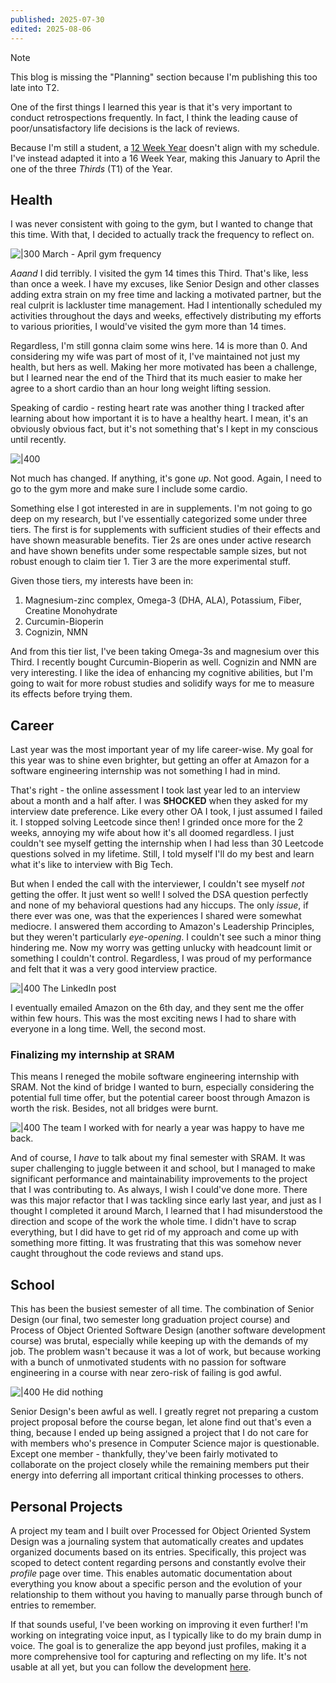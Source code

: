 ```yaml
---
published: 2025-07-30
edited: 2025-08-06
---
```

>[!Note]
> This blog is missing the "Planning" section because I'm publishing this too late into T2.

One of the first things I learned this year is that it's very important to conduct retrospections frequently. In fact, I think the leading cause of poor/unsatisfactory life decisions is the lack of reviews.

Because I'm still a student, a [12 Week Year](https://12weekyear.com/) doesn't align with my schedule. I've instead adapted it into a 16 Week Year, making this January to April the one of the three *Thirds* (T1) of the Year.

## Health

I was never consistent with going to the gym, but I wanted to change that this time. With that, I decided to actually track the frequency to reflect on.

![|300](../assets/2025-T1-Gym-frequency.png)
March - April gym frequency

*Aaand* I did terribly. I visited the gym 14 times this Third. That's like, less than once a week. I have my excuses, like Senior Design and other classes adding extra strain on my free time and lacking a motivated partner, but the real culprit is lackluster time management. Had I intentionally scheduled my activities throughout the days and weeks, effectively distributing my efforts to various priorities, I would've visited the gym more than 14 times.

Regardless, I'm still gonna claim some wins here. 14 is more than 0. And considering my wife was part of most of it, I've maintained not just my health, but hers as well. Making her more motivated has been a challenge, but I learned near the end of the Third that its much easier to make her agree to a short cardio than an hour long weight lifting session.

Speaking of cardio - resting heart rate was another thing I tracked after learning about how important it is to have a healthy heart. I mean, it's an obviously obvious fact, but it's not something that's I kept in my conscious until recently.

![|400](../assets/2025-T1-Resting-heart-rate.png)

Not much has changed. If anything, it's gone *up*. Not good. Again, I need to go to the gym more and make sure I include some cardio.

Something else I got interested in are in supplements. I'm not going to go deep on my research, but I've essentially categorized some under three tiers. The first is for supplements with sufficient studies of their effects and have shown measurable benefits. Tier 2s are ones under active research and have shown benefits under some respectable sample sizes, but not robust enough to claim tier 1. Tier 3 are the more experimental stuff.

Given those tiers, my interests have been in:
1. Magnesium-zinc complex, Omega-3 (DHA, ALA), Potassium, Fiber, Creatine Monohydrate
2. Curcumin-Bioperin
3. Cognizin, NMN

And from this tier list, I've been taking Omega-3s and magnesium over this Third. I recently bought Curcumin-Bioperin as well. Cognizin and NMN are very interesting. I like the idea of enhancing my cognitive abilities, but I'm going to wait for more robust studies and solidify ways for me to measure its effects before trying them.

## Career

Last year was the most important year of my life career-wise. My goal for this year was to shine even brighter, but getting an offer at Amazon for a software engineering internship was not something I had in mind.

That's right - the online assessment I took last year led to an interview about a month and a half after. I was **SHOCKED** when they asked for my interview date preference. Like every other OA I took, I just assumed I failed it. I stopped solving Leetcode since then! I grinded once more for the 2 weeks, annoying my wife about how it's all doomed regardless. I just couldn't see myself getting the internship when I had less than 30 Leetcode questions solved in my lifetime. Still, I told myself I'll do my best and learn what it's like to interview with Big Tech.

But when I ended the call with the interviewer, I couldn't see myself *not* getting the offer. It just went so well! I solved the DSA question perfectly and none of my behavioral questions had any hiccups. The only *issue*, if there ever was one, was that the experiences I shared were somewhat mediocre. I answered them according to Amazon's Leadership Principles, but they weren't particularly *eye-opening*. I couldn't see such a minor thing hindering me. Now my worry was getting unlucky with headcount limit or something I couldn't control. Regardless, I was proud of my performance and felt that it was a very good interview practice.

![|400](../assets/amazong.png)
The LinkedIn post

I eventually emailed Amazon on the 6th day, and they sent me the offer within few hours. This was the most exciting news I had to share with everyone in a long time. Well, the second most.

### Finalizing my internship at SRAM
This means I reneged the mobile software engineering internship with SRAM. Not the kind of bridge I wanted to burn, especially considering the potential full time offer, but the potential career boost through Amazon is worth the risk. Besides, not all bridges were burnt.

![|400](../assets/SRAM-return-welcome.png)
The team I worked with for nearly a year was happy to have me back.

And of course, I *have* to talk about my final semester with SRAM. It was super challenging to juggle between it and school, but I managed to make significant performance and maintainability improvements to the project that I was contributing to. As always, I wish I could've done more. There was this major refactor that I was tackling since early last year, and just as I thought I completed it around March, I learned that I had misunderstood the direction and scope of the work the whole time. I didn't have to scrap everything, but I did have to get rid of my approach and come up with something more fitting. It was frustrating that this was somehow never caught throughout the code reviews and stand ups.

## School

This has been the busiest semester of all time. The combination of Senior Design (our final, two semester long graduation project course) and Process of Object Oriented Software Design (another software development course) was brutal, especially while keeping up with the demands of my job. The problem wasn't because it was a lot of work, but because working with a bunch of unmotivated students with no passion for software engineering in a course with near zero-risk of failing is god awful.

![|400](../assets/kiyoshi-is-useless.png)
He did nothing

Senior Design's been awful as well. I greatly regret not preparing a custom project proposal before the course began, let alone find out that's even a thing, because I ended up being assigned a project that I do not care for with members who's presence in Computer Science major is questionable. Except one member - thankfully, they've been fairly motivated to collaborate on the project closely while the remaining members put their energy into deferring all important critical thinking processes to others.
## Personal Projects

A project my team and I built over Processed for Object Oriented System Design was a journaling system that automatically creates and updates organized documents based on its entries. Specifically, this project was scoped to detect content regarding persons and constantly evolve their *profile* page over time. This enables automatic documentation about everything you know about a specific person and the evolution of your relationship to them without you having to manually parse through bunch of entries to remember. 

If that sounds useful, I've been working on improving it even further! I'm working on integrating voice input, as I typically like to do my brain dump in voice. The goal is to generalize the app beyond just profiles, making it a more comprehensive tool for capturing and reflecting on my life. It's not usable at all yet, but you can follow the development [here](https://github.com/SimHoZebs/journal-organizer).